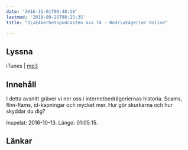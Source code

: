 ```yaml
---
date: '2016-11-01T09:48:18'
lastmod: '2018-09-26T08:25:35'
title: "S\xE4kerhetspodcasten avs.74 - Bedr\xE4gerier Online"

---
```

## Lyssna

iTunes \| [mp3](http://traffic.libsyn.com/sakerhetspodcasten/Bedragerier_online.mp3)

## Innehåll

I detta avsnitt gräver vi ner oss i internetbedrägeriernas historia. Scams, flim-flams,
id-kapningar och mycket mer. Hur gör skurkarna och hur skyddar du dig?

Inspelat: 2016-10-13. Längd: 01:05:15.

## Länkar

